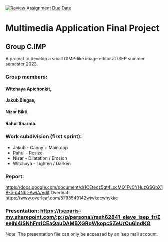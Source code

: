 [![Review Assignment Due Date](https://classroom.github.com/assets/deadline-readme-button-24ddc0f5d75046c5622901739e7c5dd533143b0c8e959d652212380cedb1ea36.svg)](https://classroom.github.com/a/iF5BiZG7)

# Multimedia Application Final Project
## Group C.IMP
A project to develop a small GIMP-like image editor at ISEP summer semester 2023.

### Group members:
#### Witchaya Apichonkit,
#### Jakub Biegas,
#### Nizar Bikti, 
#### Rahul Sharma.


### Work subdivision (first sprint):
* Jakub - Canny + Main.cpp
* Rahul - Resize
* Nizar - Dilatation / Erosion
* Witchaya - Lighten / Darken

### Report: 
https://docs.google.com/document/d/1CEteoz5gt4LxcMQ1FyCYHuzGSGbX1B-5-p4Nbt-AwiA/edit
Overleaf: https://www.overleaf.com/5793549142wjwkqcwhykkc
### Presentation: https://iseparis-my.sharepoint.com/:p:/g/personal/rash62841_eleve_isep_fr/Eeejhi4iSNhFm1CEaQauDAMBXGRqWkopcSZeUrOu6indKQ
Note: The presentation file can only be accessed by an isep mail account.
